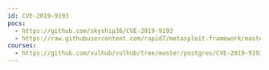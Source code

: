 ```yaml
---
id: CVE-2019-9193
pocs:
  - https://github.com/skyship36/CVE-2019-9193
  - https://raw.githubusercontent.com/rapid7/metasploit-framework/master/modules/exploits/multi/postgres/postgres_copy_from_program_cmd_exec.rb
courses:
  - https://github.com/vulhub/vulhub/tree/master/postgres/CVE-2019-9193
---
```


